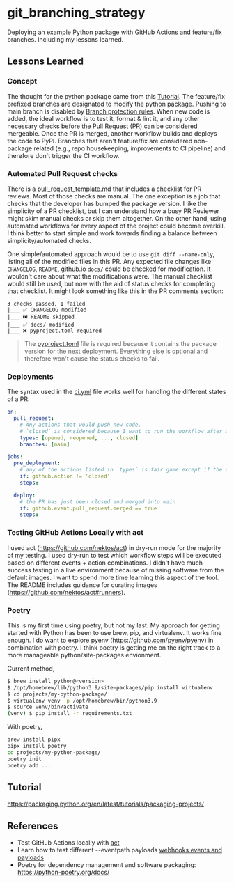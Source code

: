 # git_branching_strategy

Deploying an example Python package with GitHub Actions and feature/fix branches. Including my lessons learned.

## Lessons Learned

### Concept

The thought for the python package came from this [Tutorial](#tutorial). The feature/fix prefixed branches are designated to modify the python package. Pushing to main branch is disabled by [Branch protection rules](https://docs.github.com/en/repositories/configuring-branches-and-merges-in-your-repository/defining-the-mergeability-of-pull-requests/managing-a-branch-protection-rule). When new code is added, the ideal workflow is to test it, format & lint it, and any other necessary checks before the Pull Request (PR) can be considered mergeable. Once the PR is merged, another workflow builds and deploys the code to PyPI. Branches that aren't feature/fix are considered non-package related (e.g., repo housekeeping, improvements to CI pipeline) and therefore don't trigger the CI workflow.

### Automated Pull Request checks

There is a [pull_request_template.md](.github/pull_request_template.md) that includes a checklist for PR reviews. Most of those checks are manual.
The one exception is a job that checks that the developer has bumped the package version. I like the simplicity of a PR checklist, but I can understand how a busy PR Reviewer might skim manual checks or skip them altogether. On the other hand, using automated workflows for every aspect of the project could become overkill. I think better to start simple and work towards finding a balance between simplicity/automated checks.

One simple/automated approach would be to use `git diff --name-only`, listing all of the modified files in this PR. Any expected file changes like `CHANGELOG`, `README`, github.io `docs/` could be checked for modification. It wouldn't care about what the modifications were. The manual checklist would still be used, but now with the aid of status checks for completing that checklist. It might look something like this in the PR comments section:

```
3 checks passed, 1 failed
|___ ✅ CHANGELOG modified
|___ ⏭️ README skipped
|___ ✅ docs/ modified
|___ ❌ pyproject.toml required
```

> The [pyproject.toml](pyproject.toml) file is required because it contains the package version for the next deployment. Everything else is optional and therefore won't cause the status checks to fail.

### Deployments

The syntax used in the [ci.yml](.github/workflows/ci.yml) file works well for handling the different states of a PR.

```yaml
on:
  pull_request:
    # Any actions that would push new code.
    # `closed` is considered because I want to run the workflow after merging the PR
    types: [opened, reopened, ..., closed]
    branches: [main]

jobs:
  pre_deployment:
    # any of the actions listed in `types` is fair game except if the action is closed
    if: github.action != 'closed'
    steps:

  deploy:
    # the PR has just been closed and merged into main
    if: github.event.pull_request.merged == true
    steps:
```

### Testing GitHub Actions Locally with act

I used act (https://github.com/nektos/act) in dry-run mode for the majority of my testing. I used dry-run to test which workflow steps will be executed based on different events + action combinations. I didn't have much success testing in a live environment because of missing software from the default images. I want to spend more time learning this aspect of the tool. The README includes guidance for curating images (https://github.com/nektos/act#runners).

### Poetry

This is my first time using poetry, but not my last. My approach for getting started with Python has been to use brew, pip, and virtualenv. It works fine enough. I do want to explore pyenv (https://github.com/pyenv/pyenv) in combination with poetry. I think poetry is getting me on the right track to a more manageable python/site-packages envionment.

Current method,

```sh
$ brew install python@<version>
$ /opt/homebrew/lib/python3.9/site-packages/pip install virtualenv
$ cd projects/my-python-package/
$ virtualenv venv -p /opt/homebrew/bin/python3.9
$ source venv/bin/activate
(venv) $ pip install -r requirements.txt
```

With poetry,

```sh
brew install pipx
pipx install poetry
cd projects/my-python-package/
poetry init
poetry add ...
```

## Tutorial

https://packaging.python.org/en/latest/tutorials/packaging-projects/

## References

- Test GitHub Actions locally with [act](https://github.com/nektos/act)
- Learn how to test different --eventpath payloads [webhooks events and payloads](https://docs.github.com/en/developers/webhooks-and-events/webhooks/webhook-events-and-payloads)
- Poetry for dependency management and software packaging: https://python-poetry.org/docs/
